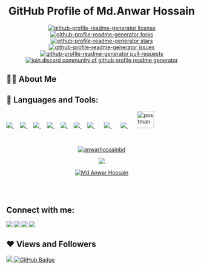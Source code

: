 

<!--
**anwarhossainbd/anwarhossainbd** is a ✨ _special_ ✨ repository because its `README.md` (this file) appears on your GitHub profile.

Here are some ideas to get you started:

- 🔭 I’m currently working on React and NodeJs
- 🌱 I’m currently learning ...
- 👯 I’m looking to collaborate on ...
- 🤔 I’m looking for help with ...
- 💬 Ask me about ...
- 📫 How to reach me: ...
- 😄 Pronouns: ...
- ⚡ Fun fact: ...
-->







<h1 align="center" >
  GitHub Profile of Md.Anwar Hossain
</h1>

<p align="center">
<a href="https://github.com/rahuldkjain/github-profile-readme-generator/blob/master/LICENSE" target="blank">
<img src="https://img.shields.io/github/license/rahuldkjain/github-profile-readme-generator?style=flat-square" alt="github-profile-readme-generator license" />
</a>
<a href="https://github.com/rahuldkjain/github-profile-readme-generator/fork" target="blank">
<img src="https://img.shields.io/github/forks/rahuldkjain/github-profile-readme-generator?style=flat-square" alt="github-profile-readme-generator forks"/>
</a>
<a href="https://github.com/rahuldkjain/github-profile-readme-generator/stargazers" target="blank">
<img src="https://img.shields.io/github/stars/rahuldkjain/github-profile-readme-generator?style=flat-square" alt="github-profile-readme-generator stars"/>
</a>
<a href="https://github.com/rahuldkjain/github-profile-readme-generator/issues" target="blank">
<img src="https://img.shields.io/github/issues/rahuldkjain/github-profile-readme-generator?style=flat-square" alt="github-profile-readme-generator issues"/>
</a>
<a href="https://github.com/rahuldkjain/github-profile-readme-generator/pulls" target="blank">
<img src="https://img.shields.io/github/issues-pr/rahuldkjain/github-profile-readme-generator?style=flat-square" alt="github-profile-readme-generator pull-requests"/>
</a>
<a href="https://discord.gg/HHMs7Eg" target="blank">
<img src="https://img.shields.io/discord/735303195105951764?label=Join%20Community&logo=discord&style=flat-square" alt="join discord community of github profile readme generator"/>
</a>
</p>


## 🙋‍♂️ About Me






## 🚀 Languages and Tools:

<p align="left"> 
    <a href="https://www.w3.org/html/" target="_blank"> <img src="https://img.icons8.com/color/48/000000/html-5.png"/> </a> &nbsp; &nbsp;
    <a href="https://www.w3schools.com/css/" target="_blank"> <img src="https://img.icons8.com/color/48/000000/css3.png"/> </a> &nbsp; &nbsp;
    <a href="https://getbootstrap.com" target="_blank"> <img src="https://img.icons8.com/color/48/000000/bootstrap.png"/> </a>&nbsp; &nbsp;
    <a href="https://developer.mozilla.org/en-US/docs/Web/JavaScript" target="_blank"> <img src="https://img.icons8.com/color/48/000000/javascript.png"/> </a> &nbsp; &nbsp;
    <a href="https://reactjs.org/" target="_blank"> <img src="https://img.icons8.com/color/48/000000/react-native.png"/> </a> &nbsp; &nbsp;
    <a href="https://redux.js.org" target="_blank"> <img src="https://img.icons8.com/color/48/000000/redux.png"/> </a>&nbsp; &nbsp;
<!--     <a style="padding-right:8px;" href="https://nodejs.org" target="_blank"> <img src="https://img.icons8.com/color/48/000000/nodejs.png"/> </a>  &nbsp; &nbsp; -->
<!--     <a href="https://www.mongodb.com/" target="_blank"> <img src="https://raw.githubusercontent.com/devicons/devicon/master/icons/mongodb/mongodb-original-wordmark.svg" alt="mongodb" width="48" height="48"/> </a> &nbsp; &nbsp; -->
<!--    <a href="https://expressjs.com" target="_blank"> <img src="https://raw.githubusercontent.com/devicons/devicon/master/icons/express/express-original-wordmark.svg" alt="express" width="40" height="40"/> </a> &nbsp; &nbsp; -->
<!--     <a href="https://firebase.google.com/" target="_blank"> <img src="https://img.icons8.com/color/48/000000/firebase.png"/> </a> &nbsp; &nbsp; -->
    <a style="padding-right:8px;" href="https://en.wikipedia.org/wiki/PHP" target="_blank"> <img src="https://img.icons8.com/ios-filled/50/000000/php-logo.png"/> </a> &nbsp; &nbsp;
   <a style="padding-right:8px;" href="https://laravel.com/" target="_blank"> <img src="https://img.icons8.com/fluent/48/000000/laravel.png"/> </a> &nbsp; &nbsp;
   <a style="padding-right:8px;" href="https://www.mysql.com/" target="_blank"> <img src="https://img.icons8.com/fluent/50/000000/mysql-logo.png"/> </a> &nbsp; &nbsp;
    <a href="https://postman.com" target="_blank"> <img src="https://www.vectorlogo.zone/logos/getpostman/getpostman-icon.svg" alt="postman" width="45" height="45"/> </a>

   
</p>


<br/>








<p align="center">
    <a href="https://github.com/anwarhossainbd/github-readme-streak-stats">
        <img title="🔥 Get streak stats for your profile at git.io/streak-stats" alt="anwarhossainbd" src="https://github-readme-streak-stats.herokuapp.com/?user=anwarhossainbd&theme=black-ice&hide_border=true&stroke=0000&background=060A0CD0"/>
    </a>
</p>




<p align="center">
   <img src="https://github-readme-stats.vercel.app/api?username=anwarhossainbd&&show_icons=true&title_color=ffffff&icon_color=bb2acf&text_color=daf7dc&bg_color=151515">
</p>



<p align="center">
   <a href="https://github.com/anwarhossainbd/github-readme-stats"><img alt="Md.Anwar Hossain" src="https://github-readme-stats.vercel.app/api/top-langs/?username=anwarhossainbd&langs_count=8&count_private=true&layout=compact&theme=react&hide_border=true&bg_color=0D1117" /></a>
</p>




 


<br/>
<br/>


<p align="right">
  
  ## Connect with me:

<a href = "https://www.linkedin.com/in/subham-raoniar/"><img src="https://img.icons8.com/fluent/48/000000/linkedin.png"/></a>
<a href = "https://www.facebook.com/saeed.anowar.3348/" target="_blank"><img target="_blank" src="https://img.icons8.com/cute-clipart/50/000000/facebook-new.png"/></a> 
  <a href = "https://twitter.com/subhamraoniar"><img src="https://img.icons8.com/fluent/48/000000/twitter.png"/></a>
<a href = "https://www.youtube.com/channel/UC-NXT1lYAOPa3lrgWXqvuHA"><img src="https://img.icons8.com/color/48/000000/youtube-play.png"/></a>

</p>

## ❤ Views and Followers
<a href="https://github.com/Meghna-DAS/github-profile-views-counter">
    <img src="https://komarev.com/ghpvc/?username=SubhamRaoniar28">
</a>
<a href="https://github.com/SubhamRaoniar28?tab=followers"><img src="https://img.shields.io/github/followers/SubhamRaoniar28?label=Followers&style=social" alt="GitHub Badge"></a>


<!--

<a href="#"><img width="100%" height="auto" src="https://i.imgur.com/iXuL1HG.png" height="175px"/></a>

<h1 align="center">Hi <img src="https://raw.githubusercontent.com/MartinHeinz/MartinHeinz/master/wave.gif" width="30px">, I'm Subham</h1>
<h3 align="center">I'm a passionate Full Stack Developer from India.</h3>


-->  







